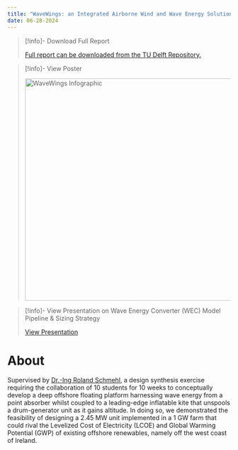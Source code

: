 ```yaml
--- 
title: "WaveWings: an Integrated Airborne Wind and Wave Energy Solution"
date: 06-28-2024
---
```

> [!info]- Download Full Report
>
> <a href="https://repository.tudelft.nl/record/uuid:0fa058b7-61b4-40fe-85f7-a686cf0c7425">Full report can be downloaded from the TU Delft Repository.</a>

> [!info]- View Poster
>
> <div style="display: flex; justify-content: center;">
> <img src="./images/05_WAVEWINGS_Poster.png" alt="WaveWings Infographic" width="500px">
> </div>

> [!info]- View Presentation on Wave Energy Converter (WEC) Model Pipeline & Sizing Strategy
>
> <a href="https://1drv.ms/b/s!Aln0D_AcoLlimbFcJ25Z6eICWw6fjQ?e=6VbkFf">View Presentation</a>

# About
Supervised by <a href="https://www.tudelft.nl/staff/r.schmehl/">Dr.-Ing Roland Schmehl</a>, a design synthesis exercise requiring the collaboration of 10 students for 10 weeks to conceptually develop a deep offshore floating platform harnessing wave energy from a point absorber whilst coupled to a leading-edge inflatable kite that unspools a drum-generator unit as it gains altitude. In doing so, we demonstrated the feasibility of designing a 2.45 MW unit implemented in a 1 GW farm that could rival the Levelized Cost of Electricity (LCOE) and Global Warming Potential (GWP) of existing offshore renewables, namely off the west coast of Ireland.